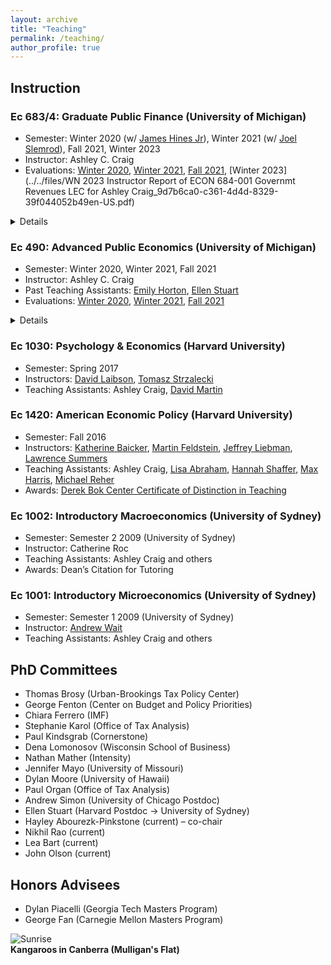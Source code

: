 ```yaml
---
layout: archive
title: "Teaching"
permalink: /teaching/
author_profile: true
---
```


## Instruction


### Ec 683/4: Graduate Public Finance (University of Michigan)
- Semester:  Winter 2020 (w/ [James Hines Jr](https://lsa.umich.edu/econ/people/faculty/jrhines.html)), Winter 2021 (w/ [Joel Slemrod](http://webuser.bus.umich.edu/jslemrod/)), Fall 2021, Winter 2023
- Instructor: Ashley C. Craig
- Evaluations: [Winter 2020](../../files/WN-2020-Instructor-Report-of-ECON-490-001-MicroEcon-Topics-LEC-for-Ashley-Craig_290728d2-e835-4504-89b8-d774af46cc1ben-US.pdf), [Winter 2021](../../files/WN-2021-Instructor-Report-of-ECON-684-001-Governmt-Revenues-LEC-for-Ashley-Craig_412de9cc-743e-4157-ac6e-5e3e9302270een-US.pdf), [Fall 2021](../../files/FA-2021-Instructor-Report-without-Comments-of-ECON-683-001-Gov-Expenditure-LEC-for-Ashley-Craig_22900d5d-5db4-45ed-b283-edf6ffffcc28en-US.pdf), [Winter 2023](../../files/WN 2023 Instructor Report of ECON 684-001 Governmt Revenues LEC for Ashley Craig_9d7b6ca0-c361-4d4d-8329-39f044052b49en-US.pdf)
<details>This course comprised half of the Public Economics sequence of the University of Michigan graduate program in economics. The course asks what role governments should play in the economy, with the aim of developing students’ understanding of the basic theoretical models and tools used in the field. We cover the philosophical foundations of Public Economics, key empirical facts, labor income and consumption taxation, externalities, and human capital.</details>

### Ec 490: Advanced Public Economics (University of Michigan)
- Semester:  Winter 2020, Winter 2021, Fall 2021
- Instructor: Ashley C. Craig
- Past Teaching Assistants: [Emily Horton](https://lsa.umich.edu/econ/people/phd-students/emily-horton.html), [Ellen Stuart](https://www.ellenstuart.com/)
- Evaluations: [Winter 2020](../../files/WN-2020-Instructor-Report-of-ECON-490-001-MicroEcon-Topics-LEC-for-Ashley-Craig_290728d2-e835-4504-89b8-d774af46cc1ben-US.pdf), [Winter 2021](../../files/WN-2021-Instructor-Report-of-ECON-490-001-MicroEcon-Topics-LEC-for-Ashley-Craig_d1b92454-4f0d-487d-848b-3c575613f498en-US.pdf), [Fall 2021](../../files/FA-2021-Instructor-Report-without-Comments-of-ECON-490-002-MicroEcon-Topics-LEC-for-Ashley-Craig_be6919b2-59b2-4d4d-aeb8-e49c01d9eee4en-US.pdf)
<details>What role should governments play in the economy? In this course, we review the conditions under which free markets lead to Pareto efficient outcomes — i.e., the government has no way to make everyone better off. We will then discuss how governments may want to intervene to correct for market failures. Even when markets lead to efficient outcomes, we will study why they may use imperfect tools such as taxes to change how outcomes like income are distributed between individuals and groups.

The aim of the course is to foster an understanding of the tools required to analyze and evaluate government policies, and develop the student’s ability to communicate the conclusions of their analysis to different audiences. We cover the philosophical foundations of Public Economics, key empirical facts, and both theoretical and empirical methods. Providing time permits, topics include labor and capital income taxation, externalities, public goods, education, social insurance and discrimination.</details>

### Ec 1030: Psychology & Economics (Harvard University)
- Semester:  Spring 2017 
- Instructors: [David Laibson](https://scholar.harvard.edu/laibson/home), [Tomasz Strzalecki](https://scholar.harvard.edu/tomasz/home)
- Teaching Assistants: Ashley Craig, [David Martin](https://scholar.harvard.edu/david-martin)

### Ec 1420: American Economic Policy (Harvard University)
- Semester: Fall 2016 
- Instructors: [Katherine Baicker](https://harris.uchicago.edu/directory/katherine-baicker), [Martin Feldstein](https://scholar.harvard.edu/feldstein/home), [Jeffrey Liebman](https://www.hks.harvard.edu/faculty/jeffrey-liebman), [Lawrence Summers](http://larrysummers.com/)
- Teaching Assistants: Ashley Craig, [Lisa Abraham](https://economics.harvard.edu/people/lisa-ann-abraham-0), [Hannah Shaffer](https://economics.harvard.edu/people/hannah-shaffer-0), [Max Harris](https://scholar.harvard.edu/mharris/home), [Michael Reher](https://sites.google.com/site/mreherresearch/)
- Awards: [Derek Bok Center Certificate of Distinction in Teaching](https://projects.iq.harvard.edu/files/shadowbok/files/16fqdistnames.pdf)

### Ec 1002: Introductory Macroeconomics (University of Sydney)
- Semester: Semester 2 2009 (University of Sydney)
- Instructor: Catherine Roc
- Teaching Assistants: Ashley Craig and others
- Awards: Dean’s Citation for Tutoring

### Ec 1001: Introductory Microeconomics (University of Sydney)
- Semester: Semester 1 2009 (University of Sydney)
- Instructor: [Andrew Wait](https://www.sydney.edu.au/arts/about/our-people/academic-staff/andrew-wait.html)
- Teaching Assistants: Ashley Craig and others



## PhD Committees

- Thomas Brosy (Urban-Brookings Tax Policy Center)
- George Fenton (Center on Budget and Policy Priorities)
- Chiara Ferrero (IMF)
- Stephanie Karol (Office of Tax Analysis)
- Paul Kindsgrab (Cornerstone)
- Dena Lomonosov (Wisconsin School of Business)
- Nathan Mather (Intensity)
- Jennifer Mayo (University of Missouri)
- Dylan Moore (University of Hawaii)
- Paul Organ (Office of Tax Analysis)
- Andrew Simon (University of Chicago Postdoc)
- Ellen Stuart (Harvard Postdoc → University of Sydney)
- Hayley Abourezk-Pinkstone (current) – co-chair
- Nikhil Rao (current)
- Lea Bart (current)
- John Olson (current)

## Honors Advisees

- Dylan Piacelli (Georgia Tech Masters Program)
- George Fan (Carnegie Mellon Masters Program)


![Sunrise](https://ashleycraig.com/images/IMG_1478.jpg "Kangaroos in Canberra (Mulligan's Flat)")
<br>**Kangaroos in Canberra (Mulligan's Flat)**
